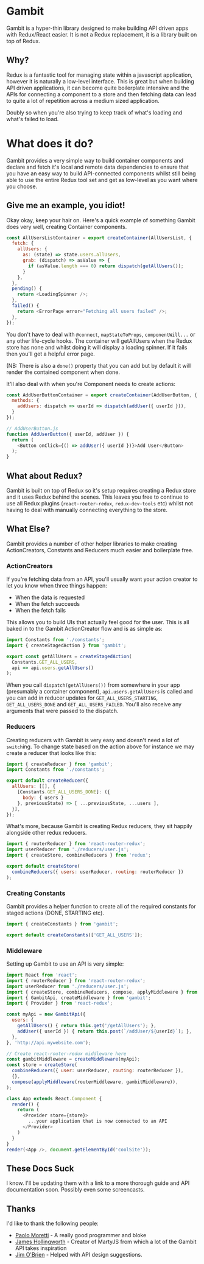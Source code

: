 # Gambit

Gambit is a hyper-thin library designed to make building API driven apps with Redux/React easier. It is not a Redux replacement, it is a library built on top of Redux.

## Why?

Redux is a fantastic tool for managing state within a javascript application, however it is naturally a low-level interface. This is great but when building API driven applications, it can become quite boilerplate intensive and the APIs for connecting a component to a store and then fetching data can lead to quite a lot of repetition across a medium sized application.

Doubly so when you're also trying to keep track of what's loading and what's failed to load.

# What does it do?

Gambit provides a very simple way to build container components and declare and fetch it's local and remote data dependencies to ensure that you have an easy way to build API-connected components whilst still being able to use the entire Redux tool set and get as low-level as you want where you choose.

## Give me an example, you idiot!

Okay okay, keep your hair on. Here's a quick example of something Gambit does very well, creating Container components.

```javascript
const AllUsersListContainer = export createContainer(AllUsersList, {
  fetch: {
    allUsers: {
      as: (state) => state.users.allUsers,
      grab: (dispatch) => asValue => {
        if (asValue.length === 0) return dispatch(getAllUsers());
      }
    },
  },
  pending() {
    return <LoadingSpinner />;
  },
  failed() {
    return <ErrorPage error="Fetching all users failed" />;
  },
});
```

You don't have to deal with `@connect`, `mapStateToProps`, `componentWill...` or any other life-cycle hooks. The container will getAllUsers when the Redux store has none and whilst doing it will display a loading spinner. If it fails then you'll get a helpful error page.

(NB: There is also a `done()` property that you can add but by default it will render the contained component when done.

It'll also deal with when you're Component needs to create actions:

```javascript
const AddUserButtonContainer = export createContainer(AddUserButton, {
  methods: {
    addUsers: dispatch => userId => dispatch(addUser({ userId })),
  }
});

// AddUserButton.js
function AddUserButton({ userId, addUser }) {
  return (
    <Button onClick={() => addUser({ userId })}>Add User</Button>
  );
}
```

## What about Redux?

Gambit is built on top of Redux so it's setup requires creating a Redux store and it uses Redux behind the scenes. This leaves you free to continue to use all Redux plugins (`react-router-redux`, `redux-dev-tools` etc) whilst not having to deal with manually connecting everything to the store.

## What Else?

Gambit provides a number of other helper libraries to make creating ActionCreators, Constants and Reducers much easier and boilerplate free.

### ActionCreators

If you're fetching data from an API, you'll usually want your action creator to let you know when three things happen:

* When the data is requested
* When the fetch succeeds
* When the fetch fails

This allows you to build UIs that actually feel good for the user. This is all baked in to the Gambit ActionCreator flow and is as simple as:

```javascript
import Constants from './constants';
import { createStagedAction } from 'gambit';

export const getAllUsers = createStagedAction(
  Constants.GET_ALL_USERS,
  api => api.users.getAllUsers()
);
```

When you call `dispatch(getAllUsers())` from somewhere in your app (presumably a container component), `api.users.getAllUsers` is called and you can add in reducer updates for `GET_ALL_USERS_STARTING`, `GET_ALL_USERS_DONE` and `GET_ALL_USERS_FAILED`. You'll also receive any arguments that were passed to the dispatch.

### Reducers

Creating reducers with Gambit is very easy and doesn't need a lot of `switch`ing. To change state based on the action above for instance we may create a reducer that looks like this:

```javascript
import { createReducer } from 'gambit';
import Constants from './constants';

export default createReducer({
  allUsers: [[], {
    [Constants.GET_ALL_USERS_DONE]: ({
      body: { users }
    }, previousState) => [ ...previousState, ...users ],
  }],
});
```

What's more, because Gambit is creating Redux reducers, they sit happily alongside other redux reducers.

```javascript
import { routerReducer } from 'react-router-redux';
import userReducer from './reducers/user.js';
import { createStore, combineReducers } from 'redux';

export default createStore(
  combineReducers({ users: userReducer, routing: routerReducer })
);
```

### Creating Constants

Gambit provides a helper function to create all of the required constants for staged actions (DONE, STARTING etc).

```javascript
import { createConstants } from 'gambit';

export default createConstants(['GET_ALL_USERS']);
```

### Middleware

Setting up Gambit to use an API is very simple:

```javascript
import React from 'react';
import { routerReducer } from 'react-router-redux';
import userReducer from './reducers/user.js';
import { createStore, combineReducers, compose, applyMiddleware } from 'redux';
import { GambitApi, createMiddleware } from 'gambit';
import { Provider } from 'react-redux';

const myApi = new GambitApi({
  users: {
    getAllUsers() { return this.get('/getAllUsers'); },
    addUser({ userId }) { return this.post(`/addUser/${userId}`); },
  },
}, 'http://api.mywebsite.com');

// Create react-router-redux middleware here
const gambitMiddleware = createMiddleware(myApi);
const store = createStore(
  combineReducers({ user: userReducer, routing: routerReducer }),
  {},
  compose(applyMiddleware(routerMiddleware, gambitMiddleware)),
);

class App extends React.Component {
  render() {
    return (
      <Provider store={store}>
        ...your application that is now connected to an API
      </Provider>
    )
  }
}
render(<App />, document.getElementById('coolSite'));
```

## These Docs Suck

I know. I'll be updating them with a link to a more thorough guide and API documentation soon. Possibly even some screencasts.

## Thanks

I'd like to thank the following people:

* [Paolo Moretti](https://github.com/moretti) - A really good programmer and bloke
* [James Hollingworth](https://github.com/jhollingworth) - Creator of MartyJS from which a lot of the Gambit API takes inspiration
* [Jim O'Brien](https://github.com/jimmed) - Helped with API design suggestions.
